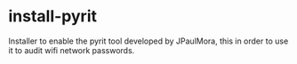 # install-pyrit
Installer to enable the pyrit tool developed by JPaulMora, this in order to use it to audit wifi network passwords.
